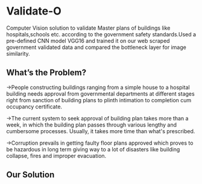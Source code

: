 # Validate-O
Computer Vision solution to validate Master plans of buildings like hospitals,schools etc. according to the government safety standards.Used a pre-defined CNN model VGG16 and trained it on our web scraped government validated data and compared the bottleneck layer for image similarity.

## What’s the Problem?
->People constructing buildings ranging from a simple house to a hospital building needs approval from governmental departments at different stages right from sanction of building plans to plinth intimation to completion cum occupancy certificate.

->The current system to seek approval of building plan takes more than a week, in which the building plan passes through various lengthy and cumbersome processes. Usually, it takes more time than what's prescribed.

->Corruption prevails in getting faulty floor plans approved which proves to be hazardous in long term giving way to a lot of disasters like building collapse, fires and improper evacuation.


## Our Solution
